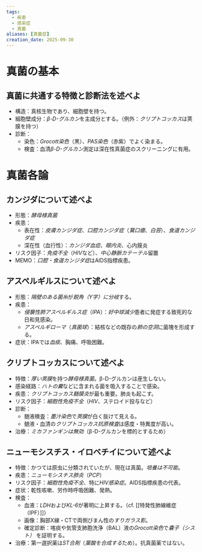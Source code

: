 ```yaml
---
tags:
  - 疾患
  - 感染症
  - 真菌
aliases: [真菌症]
creation_date: 2025-09-30
---
```

# 真菌の基本
## 真菌に共通する特徴と診断法を述べよ
- 構造：真核生物であり、細胞壁を持つ。
- 細胞壁成分：*β-D-グルカン*を主成分とする。（例外：*クリプトコッカス*は莢膜を持つ）
- 診断：
	- 染色：*Grocott染色*（黒）、*PAS染色*（赤紫）でよく染まる。
	- 検査：血清*β-D-グルカン*測定は深在性真菌症のスクリーニングに有用。

# 真菌各論
## カンジダについて述べよ
- 形態：*酵母様真菌*
- 疾患：
	- 表在性：*皮膚カンジダ症*、*口腔カンジダ症*（*鵞口瘡*、*白苔*）、*食道カンジダ症*
	- 深在性（血行性）：*カンジダ血症*、*眼内炎*、心内膜炎
- リスク因子：*免疫不全*（*HIV*など）、*中心静脈カテーテル*留置
- MEMO：*口腔・食道カンジダ症*はAIDS指標疾患。

## アスペルギルスについて述べよ
- 形態：*隔壁のある菌糸*が*鋭角（Y字）に分岐*する。
- 疾患：
	- *侵襲性肺アスペルギルス症*（*IPA*）：*好中球減少*患者に発症する致死的な日和見感染。
	- *アスペルギローマ*（*真菌球*）：結核などの既存の*肺の空洞*に菌塊を形成する。
- 症状：IPAでは*血痰*、胸痛、呼吸困難。

## クリプトコッカスについて述べよ
- 特徴：*厚い莢膜*を持つ*酵母様真菌*。β-D-グルカンは産生しない。
- 感染経路：*ハトの糞*などに含まれる菌を吸入することで感染。
- 疾患：*クリプトコッカス髄膜炎*が最も重要。肺炎も起こす。
- リスク因子：*細胞性免疫不全*（*HIV*、ステロイド投与など）
- 診断：
	- 髄液検査：*墨汁染色*で*莢膜*が白く抜けて見える。
	- 髄液・血清の*クリプトコッカス抗原検査*は感度・特異度が高い。
- 治療：*ミカファンギンは無効*（β-D-グルカンを標的とするため）

## ニューモシスチス・イロベチイについて述べよ
- 特徴：かつては原虫に分類されていたが、現在は真菌。*培養は不可能*。
- 疾患：*ニューモシスチス肺炎*（*PCP*）
- リスク因子：*細胞性免疫不全*、特に*HIV感染症*。AIDS指標疾患の代表。
- 症状：乾性咳嗽、労作時呼吸困難、発熱。
- 検査：
	- 血液：*LDH*および*KL-6*が著明に上昇する。（cf. [[特発性肺線維症（IPF）]]）
	- 画像：胸部X線・CTで両側びまん性の*すりガラス影*。
	- 確定診断：喀痰や気管支肺胞洗浄（BAL）液の*Grocott染色*で*嚢子（シスト）* を証明する。
- 治療：第一選択薬は*ST合剤*（*葉酸を合成する*ため）。抗真菌薬ではない。